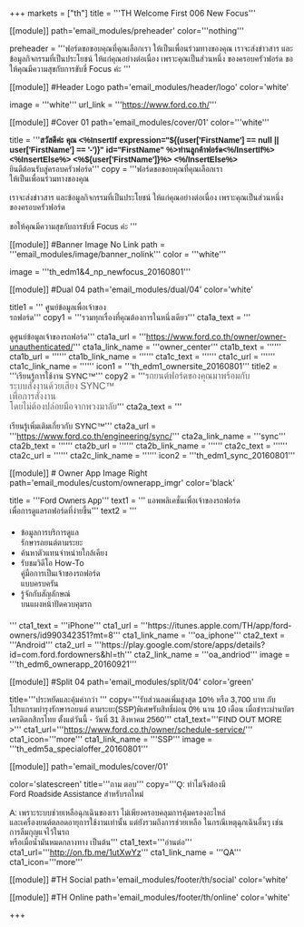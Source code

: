 +++
markets = ["th"]
title = '''TH Welcome First 006 New Focus'''

[[module]]
path='email_modules/preheader'
color='''nothing'''

preheader = '''ฟอร์ดขอขอบคุณที่คุณเลือกเรา ให้เป็นเพื่อนร่วมทางของคุณ เราจะส่งข่าวสาร และข้อมูลกิจกรรมที่เป็นประโยชน์ ให้แก่คุณอย่างต่อเนื่อง เพราะคุณเป็นส่วนหนึ่ง ของครอบครัวฟอร์ด ขอให้คุณมีความสุขกับการขับขี่ Focus ค่ะ '''

[[module]] #Header Logo
path='email_modules/header/logo'
color='white'

  image = '''white'''
  url_link = '''https://www.ford.co.th/'''

[[module]] #Cover 01
path='email_modules/cover/01'
color='''white'''
 
  title = '''<span style="font-family:Tahoma, Verdana, Sans-serif"><strong>สวัสดีค่ะ คุณ <%InsertIf expression="${(user['FirstName'] == null || user['FirstName'] == '-')}" id="FirstName" %>ท่านลูกค้าฟอร์ด<%/InsertIf%> <%InsertElse%> <%${user['FirstName']}%> <%/InsertElse%></strong><br />ยินดีต้อนรับสู่ครอบครัวฟอร์ด</span>'''
  copy = '''<span style="font-family:Tahoma, Verdana, Sans-serif"><span style=" white-space:nowrap;">ฟอร์ดขอขอบคุณที่คุณเลือกเรา</span>
<span style=" white-space:nowrap;">ให้เป็นเพื่อนร่วมทางของคุณ</span>
<br /><br />
<span style=" white-space:nowrap;">เราจะส่งข่าวสาร</span>
<span style=" white-space:nowrap;">และข้อมูลกิจกรรมที่เป็นประโยชน์</span>
<span style=" white-space:nowrap;">ให้แก่คุณอย่างต่อเนื่อง</span> 
<span style=" white-space:nowrap;">เพราะคุณเป็นส่วนหนึ่ง</span>
<span style=" white-space:nowrap;">ของครอบครัวฟอร์ด</span>
<br /><br />
<span style=" white-space:nowrap;">ขอให้คุณมีความสุขกับการขับขี่</span> 
<span style=" white-space:nowrap;">Focus ค่ะ </span></span>'''

[[module]] #Banner Image No Link
path = '''email_modules/image/banner_nolink'''
color = '''white'''

  image = '''th_edm1&4_np_newfocus_20160801'''

[[module]] #Dual 04
path='email_modules/dual/04'
color='white'

title1 = ''' <span style="font-family:Tahoma, Verdana, Sans-serif">ศูนย์ข้อมูลเพื่อเจ้าของ</span><br />
              <span style="font-family:Tahoma, Verdana, Sans-serif">รถฟอร์ด</span>'''
  copy1 = '''<span style="font-family:Tahoma, Verdana, Sans-serif"><span style=" white-space:nowrap;">รวมทุกเรื่องที่คุณต้องการในหนึ่งเดียว</span></span>'''
  cta1a_text = '''<span style="font-family:Tahoma, Verdana, Sans-serif"><br /><br />ดูศูนย์ข้อมูลเจ้าของรถฟอร์ด</span>'''
  cta1a_url = '''https://www.ford.co.th/owner/owner-unauthenticated/'''
  cta1a_link_name = '''owner_center'''
  cta1b_text = ''''''
  cta1b_url = ''''''
  cta1b_link_name = ''''''
  cta1c_text = ''''''
  cta1c_url = ''''''
  cta1c_link_name = ''''''
  icon1 = '''th_edm1_ownersite_20160801'''
  title2 = '''<span style="font-family:Tahoma, Verdana, Sans-serif">เรียนรู้การใช้งาน SYNC&trade;</span>'''
  copy2 = '''<span style="font-family:Tahoma, Verdana, Sans-serif"><span style="color:#616161; font-size:16px">รถยนต์ฟอร์ดของคุณมาพร้อมกับ<br />ระบบสั่งงานด้วยเสียง SYNC&trade;<br />เพื่อการสั่งงาน<br />โดยไม่ต้องปล่อยมือจากพวงมาลัย</span></span>'''
  cta2a_text = '''<span style="font-family:Tahoma, Verdana, Sans-serif"><br /><br />เรียนรู้เพิ่มเติมเกี่ยวกับ SYNC&trade;</span>'''
  cta2a_url = '''https://www.ford.co.th/engineering/sync/'''
  cta2a_link_name = '''sync'''
  cta2b_text = ''''''
  cta2b_url = ''''''
  cta2b_link_name = ''''''
  cta2c_text = ''''''
  cta2c_url = ''''''
  cta2c_link_name = ''''''
  icon2 = '''th_edm1_sync_20160801'''

[[module]] # Owner App Image Right
path='email_modules/custom/ownerapp_imgr'
color='black'

title = '''<span style="font-family:Tahoma, Verdana, Sans-serif">Ford Owners App</span>'''
text1 = '''<span style="font-family:Tahoma, Verdana, Sans-serif">
<span style=" white-space:nowrap;">แอพพลิเคชั่นเพื่อเจ้าของรถฟอร์ด</span><br> 
<span style=" white-space:nowrap;">เพื่อการดูแลรถฟอร์ดที่ง่ายขึ้น</span></span>'''
text2 = '''<span style="font-family:Tahoma, Verdana, Sans-serif; font-Size: 14px">
<ul style="margin: 20px; padding: 0;">
<li><span style=" white-space:nowrap;">ข้อมูลการบริการดูแล<br>รักษารถยนต์ตามระยะ</span></li>
<li><span style=" white-space:nowrap;">ค้นหาตัวแทนจำหน่ายใกล้เคียง</span></li>
<li><span style=" white-space:nowrap;">รับชมวิดีโอ How-To <br>คู่มือการเป็นเจ้าของรถฟอร์ด<br>แบบครบครัน</span></li>
<li><span style=" white-space:nowrap;">รู้จักกับสัญลักษณ์<br>บนแผงหน้าปัดควบคุมรถ</span></li>
</ul>
</span>'''
  cta1_text = '''iPhone'''
  cta1_url = '''https://itunes.apple.com/TH/app/ford-owners/id990342351?mt=8'''
  cta1_link_name = '''oa_iphone'''
  cta2_text = '''Android'''
  cta2_url = '''https://play.google.com/store/apps/details?id=com.ford.fordowners&hl=th'''
  cta2_link_name = '''oa_andriod'''
  image = '''th_edm6_ownerapp_20160921'''
  
  [[module]] #Split 04
path='email_modules/split/04'
color='green'

  title='''<span style="font-family:Tahoma, Verdana, Sans-serif">ประหยัดและคุ้มค่ากว่า </span>'''
  copy='''<span style="font-family:Tahoma, Verdana, Sans-serif;">รับส่วนลดเพิ่มสูงสุด 10% หรือ 3,700 บาท กับโปรแกรมบำรุงรักษารถยนต์ ตามระยะ(SSP)พิเศษรับสิทธิ์ผ่อน 0% นาน 10 เดือน เมื่อชำระผ่านบัตรเครดิตกสิกรไทย ตั้งแต่วันนี้ - วันที่ 31 สิงหาคม 2560</span>'''
  cta1_text='''<span style="font-family:Tahoma, Verdana, Sans-serif">FIND OUT MORE ></span>'''
cta1_url='''https://www.ford.co.th/owner/schedule-service/'''
cta1_icon='''more'''
cta1_link_name = '''SSP'''
image = '''th_edm5a_specialoffer_20160801'''

[[module]]
path='email_modules/cover/01'

color='slatescreen'
title='''<span style="font-family:Tahoma, Verdana, Sans-serif">ถาม ตอบ</span>'''
copy='''<span style="font-family:Tahoma, Verdana, Sans-serif"><span style=" white-space:nowrap;">Q: ทำไมจึงต้องมี</span>
<span style=" white-space:nowrap;">Ford Roadside Assistance</span>
<span style=" white-space:nowrap;">สำหรับรถใหม่</span><br /><br />
<span style=" white-space:nowrap;">A: เพราะระบบช่วยเหลือฉุกเฉินของเรา</span>
<span style=" white-space:nowrap;">ไม่เพียงครอบคลุมการคุ้มครองอะไหล่</span>
<span style=" white-space:nowrap;">และเครื่องยนต์ตลอดอายุการใช้งานเท่านั้น</span>
<span style=" white-space:nowrap;">แต่ยังรวมถึงการช่วยเหลือ</span>
<span style=" white-space:nowrap;">ในกรณีเหตุฉุกเฉินอื่นๆ</span>
<span style=" white-space:nowrap;">เช่น</span>
<span style=" white-space:nowrap;">การลืมกุญแจไว้ในรถ</span><br />
<span style=" white-space:nowrap;">หรือเมื่อน้ำมันหมดกลางทาง เป็นต้น</span></span>'''
cta1_text='''<span style="font-family:Tahoma, Verdana, Sans-serif"><span style=" white-space:nowrap;">อ่านต่อ</span></span>'''
cta1_url='''http://on.fb.me/1utXwYz'''
cta1_link_name = '''QA'''
cta1_icon='''more'''


[[module]] #TH Social
path='email_modules/footer/th/social'
color='white'

[[module]] #TH Online
path='email_modules/footer/th/online'
color='white'

+++